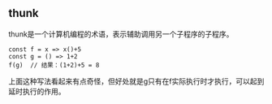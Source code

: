 ## thunk  
thunk是一个计算机编程的术语，表示辅助调用另一个子程序的子程序。  
```
const f = x => x()+5
const g = () => 1+2
f(g)  // 结果：(1+2)+5 = 8
```  
上面这种写法看起来有点奇怪，但好处就是g只有在f实际执行时才执行，可以起到延时执行的作用。